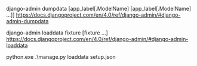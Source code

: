 django-admin dumpdata [app_label[.ModelName] [app_label[.ModelName] ...]]
https://docs.djangoproject.com/en/4.0/ref/django-admin/#django-admin-dumpdata


django-admin loaddata fixture [fixture ...]
https://docs.djangoproject.com/en/4.0/ref/django-admin/#django-admin-loaddata


python.exe .\manage.py loaddata setup.json